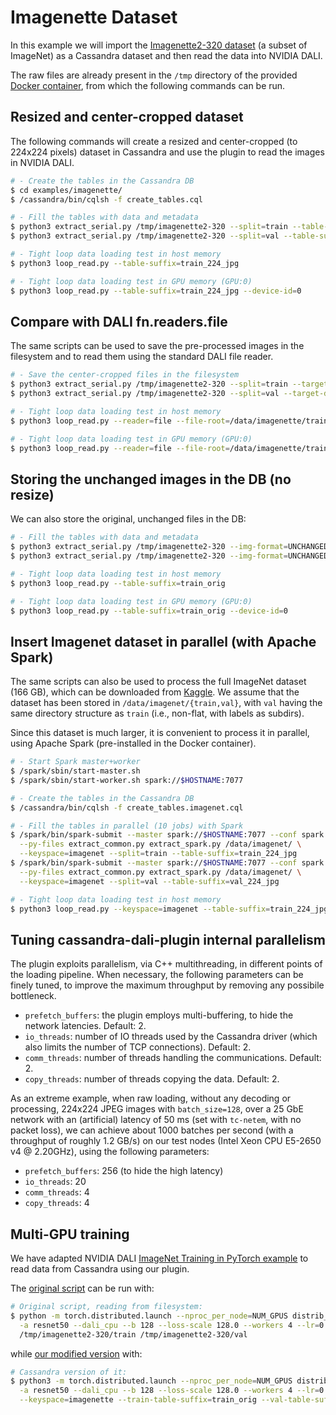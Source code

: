 # Imagenette Dataset

In this example we will import the [Imagenette2-320
dataset](https://github.com/fastai/imagenette) (a subset of ImageNet)
as a Cassandra dataset and then read the data into NVIDIA DALI.

The raw files are already present in the `/tmp` directory of the
provided [Docker container](../../), from which the following commands
can be run.

## Resized and center-cropped dataset
The following commands will create a resized and center-cropped (to
224x224 pixels) dataset in Cassandra and use the plugin to read the
images in NVIDIA DALI.

```bash
# - Create the tables in the Cassandra DB
$ cd examples/imagenette/
$ /cassandra/bin/cqlsh -f create_tables.cql

# - Fill the tables with data and metadata
$ python3 extract_serial.py /tmp/imagenette2-320 --split=train --table-suffix=train_224_jpg
$ python3 extract_serial.py /tmp/imagenette2-320 --split=val --table-suffix=val_224_jpg

# - Tight loop data loading test in host memory
$ python3 loop_read.py --table-suffix=train_224_jpg

# - Tight loop data loading test in GPU memory (GPU:0)
$ python3 loop_read.py --table-suffix=train_224_jpg --device-id=0
```

## Compare with DALI fn.readers.file
The same scripts can be used to save the pre-processed images in the
filesystem and to read them using the standard DALI file reader.

```bash
# - Save the center-cropped files in the filesystem
$ python3 extract_serial.py /tmp/imagenette2-320 --split=train --target-dir=/data/imagenette/train_224_jpg
$ python3 extract_serial.py /tmp/imagenette2-320 --split=val --target-dir=/data/imagenette/val_224_jpg

# - Tight loop data loading test in host memory
$ python3 loop_read.py --reader=file --file-root=/data/imagenette/train_224_jpg

# - Tight loop data loading test in GPU memory (GPU:0)
$ python3 loop_read.py --reader=file --file-root=/data/imagenette/train_224_jpg --device-id=0
```

## Storing the unchanged images in the DB (no resize)
We can also store the original, unchanged files in the DB:

```bash
# - Fill the tables with data and metadata
$ python3 extract_serial.py /tmp/imagenette2-320 --img-format=UNCHANGED --split=train --table-suffix=train_orig
$ python3 extract_serial.py /tmp/imagenette2-320 --img-format=UNCHANGED --split=val --table-suffix=val_orig

# - Tight loop data loading test in host memory
$ python3 loop_read.py --table-suffix=train_orig

# - Tight loop data loading test in GPU memory (GPU:0)
$ python3 loop_read.py --table-suffix=train_orig --device-id=0
```

## Insert Imagenet dataset in parallel (with Apache Spark)
The same scripts can also be used to process the full ImageNet dataset
(166 GB), which can be downloaded from
[Kaggle](https://www.kaggle.com/competitions/imagenet-object-localization-challenge/data).
We assume that the dataset has been stored in
`/data/imagenet/{train,val}`, with `val` having the same directory
structure as `train` (i.e., non-flat, with labels as subdirs).

Since this dataset is much larger, it is convenient to process it in
parallel, using Apache Spark (pre-installed in the Docker container).

```bash
# - Start Spark master+worker
$ /spark/sbin/start-master.sh
$ /spark/sbin/start-worker.sh spark://$HOSTNAME:7077

# - Create the tables in the Cassandra DB
$ /cassandra/bin/cqlsh -f create_tables.imagenet.cql

# - Fill the tables in parallel (10 jobs) with Spark
$ /spark/bin/spark-submit --master spark://$HOSTNAME:7077 --conf spark.default.parallelism=10 \
  --py-files extract_common.py extract_spark.py /data/imagenet/ \
  --keyspace=imagenet --split=train --table-suffix=train_224_jpg
$ /spark/bin/spark-submit --master spark://$HOSTNAME:7077 --conf spark.default.parallelism=10 \
  --py-files extract_common.py extract_spark.py /data/imagenet/ \
  --keyspace=imagenet --split=val --table-suffix=val_224_jpg

# - Tight loop data loading test in host memory
$ python3 loop_read.py --keyspace=imagenet --table-suffix=train_224_jpg

```

## Tuning cassandra-dali-plugin internal parallelism

The plugin exploits parallelism, via C++ multithreading, in different
points of the loading pipeline. When necessary, the following
parameters can be finely tuned, to improve the maximum throughput by
removing any possibile bottleneck.

- `prefetch_buffers`: the plugin employs multi-buffering, to hide the
  network latencies. Default: 2.
- `io_threads`: number of IO threads used by the Cassandra driver
  (which also limits the number of TCP connections). Default: 2.
- `comm_threads`: number of threads handling the
  communications. Default: 2.
- `copy_threads`: number of threads copying the data. Default: 2.

As an extreme example, when raw loading, without any decoding or
processing, 224x224 JPEG images with `batch_size=128`, over a 25 GbE
network with an (artificial) latency of 50 ms (set with `tc-netem`,
with no packet loss), we can achieve about 1000 batches per second
(with a throughput of roughly 1.2 GB/s) on our test nodes (Intel Xeon
CPU E5-2650 v4 @ 2.20GHz), using the following parameters:

- `prefetch_buffers`: 256 (to hide the high latency)
- `io_threads`: 20
- `comm_threads`: 4
- `copy_threads`: 4

## Multi-GPU training

We have adapted NVIDIA DALI [ImageNet Training in PyTorch
example](https://github.com/NVIDIA/DALI/tree/main/docs/examples/use_cases/pytorch/resnet50)
to read data from Cassandra using our plugin.

The [original script](distrib_train_from_file.py) can be run with:
```bash
# Original script, reading from filesystem:
$ python -m torch.distributed.launch --nproc_per_node=NUM_GPUS distrib_train_from_file.py \
  -a resnet50 --dali_cpu --b 128 --loss-scale 128.0 --workers 4 --lr=0.4 --opt-level O2 \
  /tmp/imagenette2-320/train /tmp/imagenette2-320/val
```

while [our modified version](distrib_train_from_cassandra.py) with:
```bash
# Cassandra version of it:
$ python3 -m torch.distributed.launch --nproc_per_node=NUM_GPUS distrib_train_from_cassandra.py \
  -a resnet50 --dali_cpu --b 128 --loss-scale 128.0 --workers 4 --lr=0.4 --opt-level O2 \
  --keyspace=imagenette --train-table-suffix=train_orig --val-table-suffix=val_orig
```
